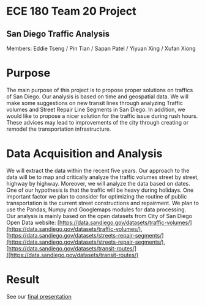ECE 180 Team 20 Project
=======================
San Diego Traffic Analysis
--------------------------

Members: Eddie Tseng / Pin Tian / Sapan Patel / Yiyuan Xing / Xufan Xiong

# Purpose
The main purpose of this project is to propose proper solutions on traffics of San Diego. Our analysis is based on time and geospatial data. We will make some suggestions on new transit lines through analyzing Traffic volumes and Street Repair Line Segments in San Diego. In addition, we would like to propose a nicer solution for the traffic issue during rush hours.  These advices may lead to improvements of the city through creating or remodel the transportation infrastructure. 

# Data Acquisition and Analysis 
We will extract the data within the recent five years. Our approach to the data will be to map and critically analyze the traffic volumes street by street, highway by highway. Moreover, we will analyze the data based on dates. One of our hypothesis is that the traffic will be heavy during holidays. One important factor we plan to consider for optimizing the routine of public transportation is the current street constructions and repairment. We plan to use the Pandas, Numpy and Googlemaps modules for data processing.<br> 
Our analysis is mainly based on the open datasets from City of San Diego Open Data website:
[https://data.sandiego.gov/datasets/traffic-volumes/](https://data.sandiego.gov/datasets/traffic-volumes/), <br>
[https://data.sandiego.gov/datasets/streets-repair-segments/](https://data.sandiego.gov/datasets/streets-repair-segments/), <br>
[https://data.sandiego.gov/datasets/transit-routes/]([https://data.sandiego.gov/datasets/transit-routes/)

# Result

See our [final presentation](https://github.com/yrbszhsh/ECE_180_Group_20-/blob/master/ECE%20180%20San%20Diego%20Traffic%20Analysis%20Presentation.pdf)
